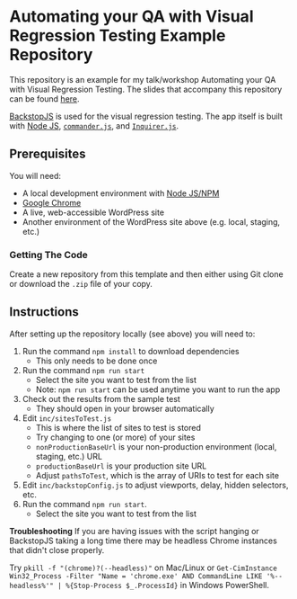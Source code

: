 # Automating your QA with Visual Regression Testing Example Repository

This repository is an example for my talk/workshop Automating your QA with Visual Regression Testing. The slides that accompany this repository can be found [here](https://bit.ly/ataylorme-visual-regression-workshop).

[BackstopJS](https://github.com/garris/BackstopJS/) is used for the visual regression testing. The app itself is built with [Node JS](https://nodejs.org/), [`commander.js`](https://github.com/tj/commander.js/), and [`Inquirer.js`](https://github.com/SBoudrias/Inquirer.js).

## Prerequisites

You will need:

* A local development environment with [Node JS/NPM](https://docs.npmjs.com/getting-started/installing-node)
* [Google Chrome](https://www.google.com/chrome/)
* A live, web-accessible WordPress site
* Another environment of the WordPress site above (e.g. local, staging, etc.)

### Getting The Code

Create a new repository from this template and then either using Git clone or download the `.zip` file of your copy.

## Instructions

After setting up the repository locally (see above) you will need to:

1. Run the command `npm install` to download dependencies
    * This only needs to be done once
1. Run the command `npm run start`
    * Select the site you want to test from the list
    * Note: `npm run start` can be used anytime you want to run the app
1. Check out the results from the sample test
    * They should open in your browser automatically
1. Edit `inc/sitesToTest.js`
    * This is where the list of sites to test is stored
    * Try changing to one (or more) of your sites
    * `nonProductionBaseUrl` is your non-production environment (local, staging, etc.) URL
    * `productionBaseUrl` is your production site URL
    * Adjust `pathsToTest`, which is the array of URIs to test for each site
1. Edit `inc/backstopConfig.js` to adjust viewports, delay, hidden selectors, etc.
1. Run the command `npm run start`.
    * Select the site you want to test from the list

**Troubleshooting**
If you are having issues with the script hanging or BackstopJS taking a long time there may be headless Chrome instances that didn't close properly.

Try `pkill -f "(chrome)?(--headless)"` on Mac/Linux or `Get-CimInstance Win32_Process -Filter "Name = 'chrome.exe' AND CommandLine LIKE '%--headless%'" | %{Stop-Process $_.ProcessId}` in Windows PowerShell.
